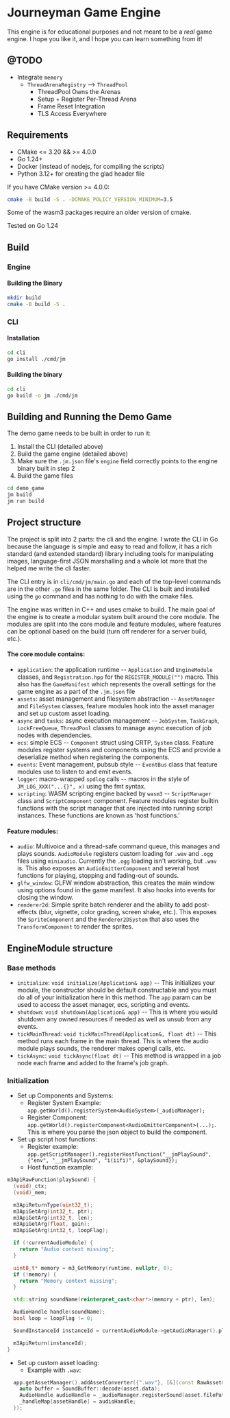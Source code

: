 # Journeyman Game Engine

This engine is for educational purposes and not meant to be a _real_ game engine. I hope you like it, and I hope you can learn something from it!

## @TODO

- Integrate `memory`
  - `ThreadArenaRegistry` --> `ThreadPool`
    - ThreadPool Owns the Arenas
    - Setup + Register Per-Thread Arena
    - Frame Reset Integration
    - TLS Access Everywhere

## Requirements

- CMake <= 3.20 && >= 4.0.0
- Go 1.24+
- Docker (instead of nodejs, for compiling the scripts)
- Python 3.12+ for creating the glad header file

If you have CMake version >= 4.0.0:

```bash
cmake -B build -S . -DCMAKE_POLICY_VERSION_MINIMUM=3.5
```

Some of the wasm3 packages require an older version of cmake.

Tested on Go 1.24

## Build

### Engine

#### Building the Binary

```bash
mkdir build
cmake -B build -S .

```

### CLI

#### Installation

```bash
cd cli
go install ./cmd/jm
```

#### Building the binary

```bash
cd cli
go build -o jm ./cmd/jm
```

## Building and Running the Demo Game

The demo game needs to be built in order to run it:

1. Install the CLI (detailed above)
2. Build the game engine (detailed above)
3. Make sure the `.jm.json` file's `engine` field correctly points to the engine binary built in step 2
4. Build the game files

```bash
cd demo_game
jm build
jm run build
```

## Project structure

The project is split into 2 parts: the cli and the engine. I wrote the CLI in Go because the language is simple and easy to read and follow, it has a rich standard (and extended standard) library including tools for manipulating images, language-first JSON marshalling and a whole lot more that the helped me write the cli faster.

The CLI entry is in `cli/cmd/jm/main.go` and each of the top-level commands are in the other `.go` files in the same folder. The CLI is built and installed using the `go` command and has nothing to do with the cmake files.

The engine was written in C++ and uses cmake to build. The main goal of the engine is to create a modular system built around the core module. The modules are split into the core module and feature modules, where features can be optional based on the build (turn off renderer for a server build, etc.).

#### The core module contains:
- `application`: the application runtime -- `Application` and `EngineModule` classes, and `Registration.hpp` for the `REGISTER_MODULE("")` macro. This also has the `GameManifest` which represents the overall settings for the game engine as a part of the `.jm.json` file
- `assets`: asset management and filesystem abstraction -- `AssetManager` and `FileSystem` classes, feature modules hook into the asset manager and set up custom asset loading.
- `async` and `tasks`: async execution management -- `JobSystem`, `TaskGraph`, `LockFreeQueue`, `ThreadPool` classes to manage async execution of job nodes with dependencies.
- `ecs`: simple ECS -- `Component` struct using CRTP, `System` class. Feature modules register systems and components using the ECS and provide a deserialize method when registering the components.
- `events`: Event management, pubsub style -- `EventBus` class that feature modules use to listen to and emit events.
- `logger`: macro-wrapped `spdlog` calls -- macros in the style of `JM_LOG_XXX("...{}", x)` using the fmt syntax.
- `scripting`: WASM scripting engine backed by `wasm3` -- `ScriptManager` class and `ScriptComponent` component. Feature modules register builtin functions with the script manager that are injected into running script instances. These functions are known as 'host functions.'

#### Feature modules:
- `audio`: Multivoice and a thread-safe command queue, this manages and plays sounds. `AudioModule` registers custom loading for `.wav` and `.ogg` files using `miniaudio`. Currently the `.ogg` loading isn't working, but `.wav` is. This also exposes an `AudioEmitterComponent` and several host functions for playing, stopping and fading-out of sounds.
- `glfw_window`: GLFW window abstraction, this creates the main window using options found in the game manifest. It also hooks into events for closing the window.
- `renderer2d`: Simple sprite batch renderer and the ability to add post-effects (blur, vignette, color grading, screen shake, etc.). This exposes the `SpriteComponent` and the `Renderer2DSystem` that also uses the `TransformComponent` to render the sprites.

## EngineModule structure

### Base methods

- `initialize`: `void initialize(Application& app)` -- This initializes your module, the constructor should be default constructable and you must do all of your initialization here in this method. The `app` param can be used to access the asset manager, ecs, scripting and events.
- `shutdown`: `void shutdown(Application& app)` -- This is where you would shutdown any owned resources if needed as well as unsub from any events.
- `tickMainThread`: `void tickMainThread(Application&, float dt)` -- This method runs each frame in the main thread. This is where the audio module plays sounds, the renderer makes opengl calls, etc.
- `tickAsync`: `void tickAsync(float dt)` -- This method is wrapped in a job node each frame and added to the frame's job graph.

### Initialization

- Set up Components and Systems:
  - Register System Example: `app.getWorld().registerSystem<AudioSystem>(_audioManager);`
  - Register Component: `app.getWorld().registerComponent<AudioEmitterComponent>(...);`. This is where you parse the json object to build the component.
- Set up script host functions:
  - Register example: `app.getScriptManager().registerHostFunction("__jmPlaySound", {"env", "__jmPlaySound", "i(iifi)", &playSound});`
  - Host function example:
```cpp
m3ApiRawFunction(playSound) {
  (void)_ctx;
  (void)_mem;

  m3ApiReturnType(uint32_t);
  m3ApiGetArg(int32_t, ptr);
  m3ApiGetArg(int32_t, len);
  m3ApiGetArg(float, gain);
  m3ApiGetArg(int32_t, loopFlag);

  if (!currentAudioModule) {
    return "Audio context missing";
  }

  uint8_t* memory = m3_GetMemory(runtime, nullptr, 0);
  if (!memory) {
    return "Memory context missing";
  }

  std::string soundName(reinterpret_cast<char*>(memory + ptr), len);

  AudioHandle handle(soundName);
  bool loop = loopFlag != 0;

  SoundInstanceId instanceId = currentAudioModule->getAudioManager().play(handle, gain, loop);

  m3ApiReturn(instanceId);
}
```
- Set up custom asset loading:
  - Example with `.wav`:
```cpp
  app.getAssetManager().addAssetConverter({".wav"}, [&](const RawAsset& asset, const AssetHandle& assetHandle) {
    auto buffer = SoundBuffer::decode(asset.data);
    AudioHandle audioHandle = _audioManager.registerSound(asset.filePath.filename().string(), std::move(buffer));
    _handleMap[assetHandle] = audioHandle;
  });
```
